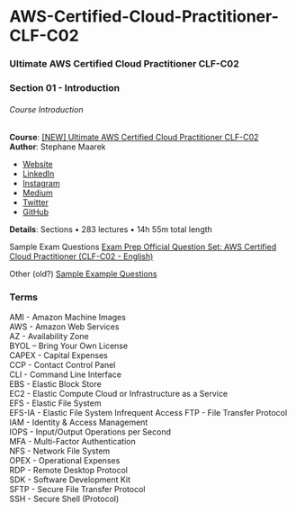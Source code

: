 # AWS-Certified-Cloud-Practitioner-CLF-C02

### Ultimate AWS Certified Cloud Practitioner CLF-C02

### Section 01 - Introduction

###### Course Introduction
**Course**: [[NEW] Ultimate AWS Certified Cloud Practitioner CLF-C02](https://www.udemy.com/course/aws-certified-cloud-practitioner-new/)<br />
**Author**: Stephane Maarek<br />
- [Website](https://www.stephanemaarek.com/)<br />
- [LinkedIn](https://www.linkedin.com/in/stephanemaarek)<br />
- [Instagram](https://Instagram.com/stephanemaarek)<br />
- [Medium](https://medium.com/@stephane.maarek)<br />
- [Twitter](https://twitter.com/stephanemaarek)<br />
- [GitHub](https://github.com/simplesteph)

**Details**: Sections • 283 lectures • 14h 55m total length

Sample Exam Questions [
Exam Prep Official Question Set: AWS Certified Cloud Practitioner (CLF-C02 - English)](https://explore.skillbuilder.aws/learn/course/external/view/elearning/14050/aws-certified-cloud-practioner-official-practice-question-set-clf-c02-english)

Other (old?) [Sample Example Questions](https://d1.awsstatic.com/training-and-certification/docs-cloud-practitioner/AWS-Certified-Cloud-Practitioner_Sample-Questions.pdf)

### Terms
AMI - Amazon Machine Images<br />
AWS - Amazon Web Services<br />
AZ - Availability Zone<br />
BYOL – Bring Your Own License<br />
CAPEX - Capital Expenses<br />
CCP - Contact Control Panel<br />
CLI - Command Line Interface<br />
EBS - Elastic Block Store<br />
EC2 - Elastic Compute Cloud or Infrastructure as a Service<br />
EFS - Elastic File System<br />
EFS-IA - Elastic File System Infrequent Access
FTP - File Transfer Protocol<br />
IAM - Identity & Access Management<br />
IOPS - Input/Output Operations per Second<br />
MFA - Multi-Factor Authentication<br />
NFS - Network File System<br />
OPEX - Operational Expenses<br />
RDP - Remote Desktop Protocol<br />
SDK - Software Development Kit<br />
SFTP - Secure File Transfer Protocol<br />
SSH - Secure Shell (Protocol)<br />
